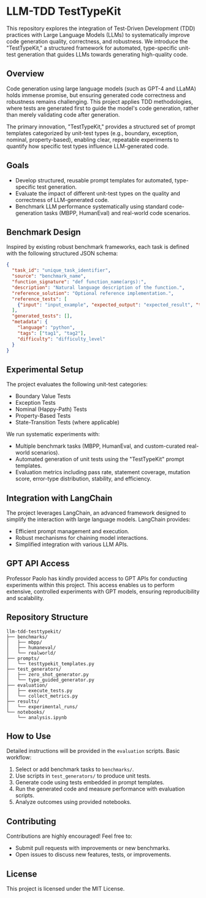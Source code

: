 # LLM-TDD TestTypeKit

This repository explores the integration of Test-Driven Development (TDD) practices with Large Language Models (LLMs) to systematically improve code generation quality, correctness, and robustness. We introduce the "TestTypeKit," a structured framework for automated, type-specific unit-test generation that guides LLMs towards generating high-quality code.

## Overview

Code generation using large language models (such as GPT-4 and LLaMA) holds immense promise, but ensuring generated code correctness and robustness remains challenging. This project applies TDD methodologies, where tests are generated first to guide the model's code generation, rather than merely validating code after generation.

The primary innovation, "TestTypeKit," provides a structured set of prompt templates categorized by unit-test types (e.g., boundary, exception, nominal, property-based), enabling clear, repeatable experiments to quantify how specific test types influence LLM-generated code.

## Goals

* Develop structured, reusable prompt templates for automated, type-specific test generation.
* Evaluate the impact of different unit-test types on the quality and correctness of LLM-generated code.
* Benchmark LLM performance systematically using standard code-generation tasks (MBPP, HumanEval) and real-world code scenarios.

## Benchmark Design

Inspired by existing robust benchmark frameworks, each task is defined with the following structured JSON schema:

```json
{
  "task_id": "unique_task_identifier",
  "source": "benchmark_name",
  "function_signature": "def function_name(args):",
  "description": "Natural language description of the function.",
  "reference_solution": "Optional reference implementation.",
  "reference_tests": [
    {"input": "input_example", "expected_output": "expected_result", "type": "test_category"}
  ],
  "generated_tests": [],
  "metadata": {
    "language": "python",
    "tags": ["tag1", "tag2"],
    "difficulty": "difficulty_level"
  }
}
```

## Experimental Setup

The project evaluates the following unit-test categories:

* Boundary Value Tests
* Exception Tests
* Nominal (Happy-Path) Tests
* Property-Based Tests
* State-Transition Tests (where applicable)

We run systematic experiments with:

* Multiple benchmark tasks (MBPP, HumanEval, and custom-curated real-world scenarios).
* Automated generation of unit tests using the "TestTypeKit" prompt templates.
* Evaluation metrics including pass rate, statement coverage, mutation score, error-type distribution, stability, and efficiency.

## Integration with LangChain

The project leverages LangChain, an advanced framework designed to simplify the interaction with large language models. LangChain provides:

* Efficient prompt management and execution.
* Robust mechanisms for chaining model interactions.
* Simplified integration with various LLM APIs.

## GPT API Access

Professor Paolo has kindly provided access to GPT APIs for conducting experiments within this project. This access enables us to perform extensive, controlled experiments with GPT models, ensuring reproducibility and scalability.

## Repository Structure

```
llm-tdd-testtypekit/
├── benchmarks/
│   ├── mbpp/
│   ├── humaneval/
│   └── realworld/
├── prompts/
│   └── testtypekit_templates.py
├── test_generators/
│   ├── zero_shot_generator.py
│   └── type_guided_generator.py
├── evaluation/
│   ├── execute_tests.py
│   └── collect_metrics.py
├── results/
│   └── experimental_runs/
└── notebooks/
    └── analysis.ipynb
```

## How to Use

Detailed instructions will be provided in the `evaluation` scripts. Basic workflow:

1. Select or add benchmark tasks to `benchmarks/`.
2. Use scripts in `test_generators/` to produce unit tests.
3. Generate code using tests embedded in prompt templates.
4. Run the generated code and measure performance with evaluation scripts.
5. Analyze outcomes using provided notebooks.

## Contributing

Contributions are highly encouraged! Feel free to:

* Submit pull requests with improvements or new benchmarks.
* Open issues to discuss new features, tests, or improvements.

## License

This project is licensed under the MIT License.
